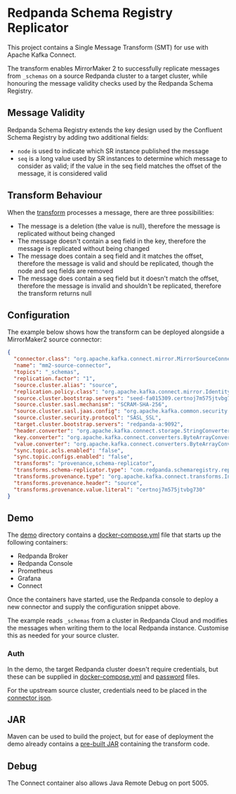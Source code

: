 # Redpanda Schema Registry Replicator

This project contains a Single Message Transform (SMT) for use with Apache Kafka Connect.

The transform enables MirrorMaker 2 to successfully replicate messages from `_schemas` on a source Redpanda cluster to a
target cluster, while honouring the message validity checks used by the Redpanda Schema Registry.

## Message Validity

Redpanda Schema Registry extends the key design used by the Confluent Schema Registry by adding two additional fields:

- `node` is used to indicate which SR instance published the message
- `seq` is a long value used by SR instances to determine which message to consider as valid; if the value in the seq 
field matches the offset of the message, it is considered valid

## Transform Behaviour

When the [transform](src/main/java/com/redpanda/schemaregistry/replication/Transform.java) processes a message, there are three possibilities:

- The message is a deletion (the value is null), therefore the message is replicated without being changed
- The message doesn't contain a seq field in the key, therefore the message is replicated without being changed
- The message does contain a seq field and it matches the offset, therefore the message is valid and should be replicated, 
though the node and seq fields are removed
- The message does contain a seq field but it doesn't match the offset, therefore the message is invalid and shouldn't
be replicated, therefore the transform returns null

## Configuration

The example below shows how the transform can be deployed alongside a MirrorMaker2 source connector:

```json
{
  "connector.class": "org.apache.kafka.connect.mirror.MirrorSourceConnector",
  "name": "mm2-source-connector",
  "topics": "_schemas",
  "replication.factor": "1",
  "source.cluster.alias": "source",
  "replication.policy.class": "org.apache.kafka.connect.mirror.IdentityReplicationPolicy",
  "source.cluster.bootstrap.servers": "seed-fa015309.certnoj7m575jtvbg730.fmc.prd.cloud.redpanda.com:9092",
  "source.cluster.sasl.mechanism": "SCRAM-SHA-256",
  "source.cluster.sasl.jaas.config": "org.apache.kafka.common.security.scram.ScramLoginModule required username='pmw' password='redacted';",
  "source.cluster.security.protocol": "SASL_SSL",
  "target.cluster.bootstrap.servers": "redpanda-a:9092",
  "header.converter": "org.apache.kafka.connect.storage.StringConverter",
  "key.converter": "org.apache.kafka.connect.converters.ByteArrayConverter",
  "value.converter": "org.apache.kafka.connect.converters.ByteArrayConverter",
  "sync.topic.acls.enabled": "false",
  "sync.topic.configs.enabled": "false",
  "transforms": "provenance,schema-replicator",
  "transforms.schema-replicator.type": "com.redpanda.schemaregistry.replication.Transform",
  "transforms.provenance.type": "org.apache.kafka.connect.transforms.InsertHeader",
  "transforms.provenance.header": "source",
  "transforms.provenance.value.literal": "certnoj7m575jtvbg730"
}
```

## Demo

The [demo](demo) directory contains a [docker-compose.yml](demo/docker-compose.yml) file that starts up the following containers:

- Redpanda Broker
- Redpanda Console
- Prometheus
- Grafana
- Connect

Once the containers have started, use the Redpanda console to deploy a new connector and supply the configuration snippet above.

The example reads `_schemas` from a cluster in Redpanda Cloud and modifies the messages when writing them to the local Redpanda
instance. Customise this as needed for your source cluster.

### Auth

In the demo, the target Redpanda cluster doesn't require credentials, but these can be supplied in [docker-compose.yml](demo/docker-compose.yml)
and [password](demo/connect-password/redpanda-password/password) files.

For the upstream source cluster, credentials need to be placed in the [connector json](example/connector.json).

## JAR

Maven can be used to build the project, but for ease of deployment the demo already contains a [pre-built JAR](demo/connect-plugins/RedpandaSchemaRegistryReplication-1.0.jar) containing the transform code.

## Debug

The Connect container also allows Java Remote Debug on port 5005.